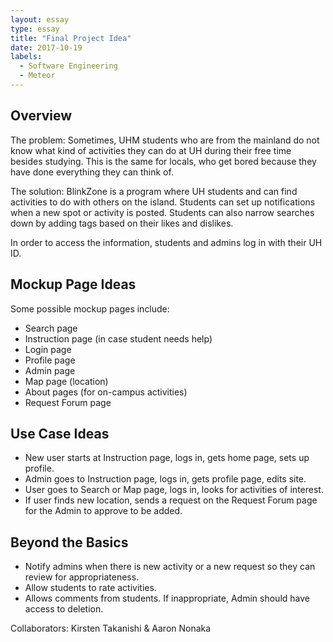 ```yaml
---
layout: essay
type: essay
title: "Final Project Idea"
date: 2017-10-19
labels:
  - Software Engineering
  - Meteor
---
```


## Overview

The problem: Sometimes, UHM students who are from the mainland do not know what kind of activities they can do at UH during their free time besides studying.  This is the same for locals, who get bored because they have done everything they can think of.

The solution: BlinkZone is a program where UH students and can find activities to do with others on the island.  Students can set up notifications when a new spot or activity is posted.  Students can also narrow searches down by adding tags based on their likes and dislikes.

In order to access the information, students and admins log in with their UH ID.

## Mockup Page Ideas

Some possible mockup pages include:

- Search page
- Instruction page (in case student needs help)
- Login page
- Profile page
- Admin page
- Map page (location)
- About pages (for on-campus activities)
- Request Forum page

## Use Case Ideas

- New user starts at Instruction page, logs in, gets home page, sets up profile. 
- Admin goes to Instruction page, logs in, gets profile page, edits site.
- User goes to Search or Map page, logs in, looks for activities of interest.
- If user finds new location, sends a request on the Request Forum page for the Admin to approve to be added.

## Beyond the Basics

- Notify admins when there is new activity or a new request so they can review for appropriateness.
- Allow students to rate activities.
- Allows comments from students.  If inappropriate, Admin should have access to deletion.

Collaborators: Kirsten Takanishi & Aaron Nonaka
